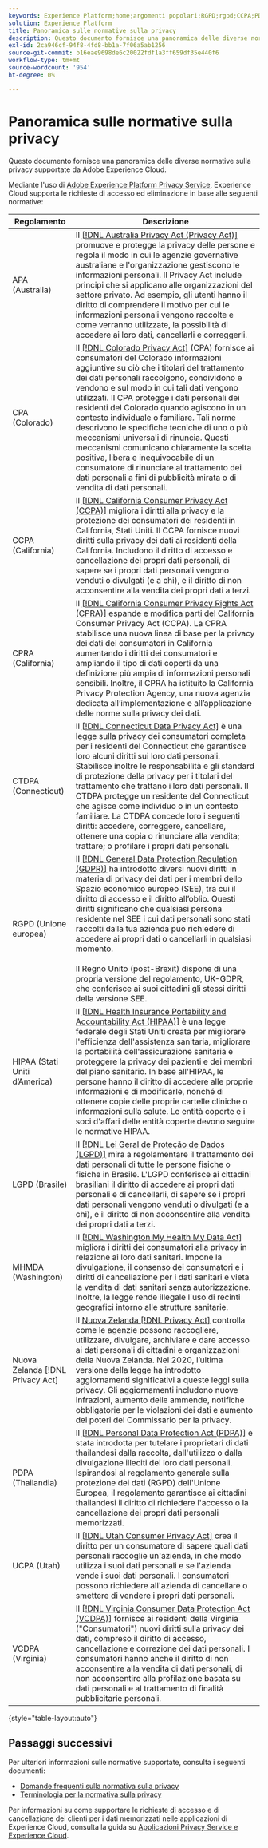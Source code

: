 ```yaml
---
keywords: Experience Platform;home;argomenti popolari;RGPD;rgpd;CCPA;PDPA;pdpa;LGPD;lgpd;panoramica;panoramica;panoramica;panoramica;regolamento;regolamento;regolamenti;regolamenti;regolamenti;privacy;privacy;
solution: Experience Platform
title: Panoramica sulle normative sulla privacy
description: Questo documento fornisce una panoramica delle diverse normative sulla privacy supportate da Adobe Experience Cloud.
exl-id: 2ca946cf-94f8-4fd8-bb1a-7f06a5ab1256
source-git-commit: b16eae9698de6c20022fdf1a3ff659df35e440f6
workflow-type: tm+mt
source-wordcount: '954'
ht-degree: 0%

---
```


# Panoramica sulle normative sulla privacy

Questo documento fornisce una panoramica delle diverse normative sulla privacy supportate da Adobe Experience Cloud.

Mediante l&#39;uso di [Adobe Experience Platform Privacy Service](../home.md), Experience Cloud supporta le richieste di accesso ed eliminazione in base alle seguenti normative:

| Regolamento | Descrizione |
| --- | --- |
| APA (Australia) | Il [[!DNL Australia Privacy Act (Privacy Act)]](https://www.oaic.gov.au/privacy/the-privacy-act) promuove e protegge la privacy delle persone e regola il modo in cui le agenzie governative australiane e l&#39;organizzazione gestiscono le informazioni personali. Il Privacy Act include principi che si applicano alle organizzazioni del settore privato. Ad esempio, gli utenti hanno il diritto di comprendere il motivo per cui le informazioni personali vengono raccolte e come verranno utilizzate, la possibilità di accedere ai loro dati, cancellarli e correggerli. |
| CPA (Colorado) | Il [[!DNL Colorado Privacy Act]](https://coag.gov/resources/colorado-privacy-act/) (CPA) fornisce ai consumatori del Colorado informazioni aggiuntive su ciò che i titolari del trattamento dei dati personali raccolgono, condividono e vendono e sul modo in cui tali dati vengono utilizzati. Il CPA protegge i dati personali dei residenti del Colorado quando agiscono in un contesto individuale o familiare. Tali norme descrivono le specifiche tecniche di uno o più meccanismi universali di rinuncia. Questi meccanismi comunicano chiaramente la scelta positiva, libera e inequivocabile di un consumatore di rinunciare al trattamento dei dati personali a fini di pubblicità mirata o di vendita di dati personali. |
| CCPA (California) | Il [[!DNL California Consumer Privacy Act (CCPA)]](https://oag.ca.gov/privacy/ccpa) migliora i diritti alla privacy e la protezione dei consumatori dei residenti in California, Stati Uniti. Il CCPA fornisce nuovi diritti sulla privacy dei dati ai residenti della California. Includono il diritto di accesso e cancellazione dei propri dati personali, di sapere se i propri dati personali vengono venduti o divulgati (e a chi), e il diritto di non acconsentire alla vendita dei propri dati a terzi. |
| CPRA (California) | Il [[!DNL California Consumer Privacy Rights Act (CPRA)]](https://cppa.ca.gov/regulations/consumer_privacy_act.html) espande e modifica parti del California Consumer Privacy Act (CCPA). La CPRA stabilisce una nuova linea di base per la privacy dei dati dei consumatori in California aumentando i diritti dei consumatori e ampliando il tipo di dati coperti da una definizione più ampia di informazioni personali sensibili. Inoltre, il CPRA ha istituito la California Privacy Protection Agency, una nuova agenzia dedicata all’implementazione e all’applicazione delle norme sulla privacy dei dati. |
| CTDPA (Connecticut) | Il [[!DNL Connecticut Data Privacy Act]](https://portal.ct.gov/AG/Sections/Privacy/The-Connecticut-Data-Privacy-Act) è una legge sulla privacy dei consumatori completa per i residenti del Connecticut che garantisce loro alcuni diritti sui loro dati personali. Stabilisce inoltre le responsabilità e gli standard di protezione della privacy per i titolari del trattamento che trattano i loro dati personali. Il CTDPA protegge un residente del Connecticut che agisce come individuo o in un contesto familiare. La CTDPA concede loro i seguenti diritti: accedere, correggere, cancellare, ottenere una copia o rinunciare alla vendita; trattare; o profilare i propri dati personali. |
| RGPD (Unione europea) | Il [[!DNL General Data Protection Regulation (GDPR)]](https://gdpr-info.eu) ha introdotto diversi nuovi diritti in materia di privacy dei dati per i membri dello Spazio economico europeo (SEE), tra cui il diritto di accesso e il diritto all’oblio. Questi diritti significano che qualsiasi persona residente nel SEE i cui dati personali sono stati raccolti dalla tua azienda può richiedere di accedere ai propri dati o cancellarli in qualsiasi momento.<br><br>Il Regno Unito (post-Brexit) dispone di una propria versione del regolamento, UK-GDPR, che conferisce ai suoi cittadini gli stessi diritti della versione SEE. |
| HIPAA (Stati Uniti d’America) | Il [[!DNL Health Insurance Portability and Accountability Act (HIPAA)]](https://www.hhs.gov/hipaa/index.html) è una legge federale degli Stati Uniti creata per migliorare l&#39;efficienza dell&#39;assistenza sanitaria, migliorare la portabilità dell&#39;assicurazione sanitaria e proteggere la privacy dei pazienti e dei membri del piano sanitario. In base all&#39;HIPAA, le persone hanno il diritto di accedere alle proprie informazioni e di modificarle, nonché di ottenere copie delle proprie cartelle cliniche o informazioni sulla salute. Le entità coperte e i soci d&#39;affari delle entità coperte devono seguire le normative HIPAA. |
| LGPD (Brasile) | Il [[!DNL Lei Geral de Proteção de Dados (LGPD)]](https://gdpr.eu/gdpr-vs-lgpd/) mira a regolamentare il trattamento dei dati personali di tutte le persone fisiche o fisiche in Brasile. L&#39;LGPD conferisce ai cittadini brasiliani il diritto di accedere ai propri dati personali e di cancellarli, di sapere se i propri dati personali vengono venduti o divulgati (e a chi), e il diritto di non acconsentire alla vendita dei propri dati a terzi. |
| MHMDA (Washington) | Il [[!DNL Washington My Health My Data Act]](https://app.leg.wa.gov/RCW/default.aspx?cite=19.373&amp;full=true) migliora i diritti dei consumatori alla privacy in relazione ai loro dati sanitari. Impone la divulgazione, il consenso dei consumatori e i diritti di cancellazione per i dati sanitari e vieta la vendita di dati sanitari senza autorizzazione. Inoltre, la legge rende illegale l&#39;uso di recinti geografici intorno alle strutture sanitarie. |
| Nuova Zelanda [!DNL Privacy Act] | Il [Nuova Zelanda [!DNL Privacy Act]](https://www.privacy.org.nz/privacy-act-2020/privacy-principles/) controlla come le agenzie possono raccogliere, utilizzare, divulgare, archiviare e dare accesso ai dati personali di cittadini e organizzazioni della Nuova Zelanda. Nel 2020, l’ultima versione della legge ha introdotto aggiornamenti significativi a queste leggi sulla privacy. Gli aggiornamenti includono nuove infrazioni, aumento delle ammende, notifiche obbligatorie per le violazioni dei dati e aumento dei poteri del Commissario per la privacy. |
| PDPA (Thailandia) | Il [[!DNL Personal Data Protection Act (PDPA)]](https://www.pdpc.gov.sg/Overview-of-PDPA/The-Legislation/Personal-Data-Protection-Act) è stata introdotta per tutelare i proprietari di dati thailandesi dalla raccolta, dall&#39;utilizzo o dalla divulgazione illeciti dei loro dati personali. Ispirandosi al regolamento generale sulla protezione dei dati (RGPD) dell&#39;Unione Europea, il regolamento garantisce ai cittadini thailandesi il diritto di richiedere l&#39;accesso o la cancellazione dei propri dati personali memorizzati. |
| UCPA (Utah) | Il [[!DNL Utah Consumer Privacy Act]](https://le.utah.gov/~2022/bills/static/SB0227.html) crea il diritto per un consumatore di sapere quali dati personali raccoglie un&#39;azienda, in che modo utilizza i suoi dati personali e se l&#39;azienda vende i suoi dati personali. I consumatori possono richiedere all&#39;azienda di cancellare o smettere di vendere i propri dati personali. |
| VCDPA (Virginia) | Il [[!DNL Virginia Consumer Data Protection Act (VCDPA)]](https://lis.virginia.gov/cgi-bin/legp604.exe?212+sum+HB2307) fornisce ai residenti della Virginia (&quot;Consumatori&quot;) nuovi diritti sulla privacy dei dati, compreso il diritto di accesso, cancellazione e correzione dei dati personali. I consumatori hanno anche il diritto di non acconsentire alla vendita di dati personali, di non acconsentire alla profilazione basata su dati personali e al trattamento di finalità pubblicitarie personali. |

{style="table-layout:auto"}

<!-- Not yet released:
 | PDPD (Vietnam) | The [[!DNL Personal Data Protection Decree (PDPD)]]() .... | 
 -->

## Passaggi successivi

Per ulteriori informazioni sulle normative supportate, consulta i seguenti documenti:

* [Domande frequenti sulla normativa sulla privacy](./faq.md)
* [Terminologia per la normativa sulla privacy](./terminology.md)

Per informazioni su come supportare le richieste di accesso e di cancellazione dei clienti per i dati memorizzati nelle applicazioni di Experience Cloud, consulta la guida su [Applicazioni Privacy Service e Experience Cloud](../experience-cloud-apps.md).

